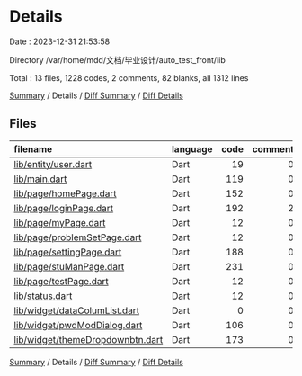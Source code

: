 # Details

Date : 2023-12-31 21:53:58

Directory /var/home/mdd/文档/毕业设计/auto_test_front/lib

Total : 13 files,  1228 codes, 2 comments, 82 blanks, all 1312 lines

[Summary](results.md) / Details / [Diff Summary](diff.md) / [Diff Details](diff-details.md)

## Files
| filename | language | code | comment | blank | total |
| :--- | :--- | ---: | ---: | ---: | ---: |
| [lib/entity/user.dart](/lib/entity/user.dart) | Dart | 19 | 0 | 2 | 21 |
| [lib/main.dart](/lib/main.dart) | Dart | 119 | 0 | 18 | 137 |
| [lib/page/homePage.dart](/lib/page/homePage.dart) | Dart | 152 | 0 | 11 | 163 |
| [lib/page/loginPage.dart](/lib/page/loginPage.dart) | Dart | 192 | 2 | 7 | 201 |
| [lib/page/myPage.dart](/lib/page/myPage.dart) | Dart | 12 | 0 | 4 | 16 |
| [lib/page/problemSetPage.dart](/lib/page/problemSetPage.dart) | Dart | 12 | 0 | 3 | 15 |
| [lib/page/settingPage.dart](/lib/page/settingPage.dart) | Dart | 188 | 0 | 11 | 199 |
| [lib/page/stuManPage.dart](/lib/page/stuManPage.dart) | Dart | 231 | 0 | 10 | 241 |
| [lib/page/testPage.dart](/lib/page/testPage.dart) | Dart | 12 | 0 | 3 | 15 |
| [lib/status.dart](/lib/status.dart) | Dart | 12 | 0 | 2 | 14 |
| [lib/widget/dataColumList.dart](/lib/widget/dataColumList.dart) | Dart | 0 | 0 | 1 | 1 |
| [lib/widget/pwdModDialog.dart](/lib/widget/pwdModDialog.dart) | Dart | 106 | 0 | 4 | 110 |
| [lib/widget/themeDropdownbtn.dart](/lib/widget/themeDropdownbtn.dart) | Dart | 173 | 0 | 6 | 179 |

[Summary](results.md) / Details / [Diff Summary](diff.md) / [Diff Details](diff-details.md)